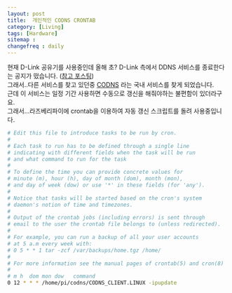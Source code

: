 ```yaml
---
layout: post
title:  개인적인 CODNS CRONTAB
category: [Living]
tags: [Hardware]
sitemap :
changefreq : daily
---
```


현재 D-Link 공유기를 사용중인데 올해 초? D-Link 측에서 DDNS 서비스를 종료한다는 공지가 떴습니다. ([참고 포스팅](https://jjerry-k.github.io/living/2020/05/31/Dlink_ddns/))  
그래서..다른 서비스를 찾고 있던중 [CODNS](http://www.codns.com) 라는 국내 서비스를 찾게 되었습니다.  
근데 이 서비스는 일정 기간 사용하면 수동으로 갱신을 해줘야하는 불편함이 있더라구요.  
그래서...라즈베리파이에 crontab을 이용하여 자동 갱신 스크립트를 돌려 사용중입니다.  

``` bash
# Edit this file to introduce tasks to be run by cron.
#
# Each task to run has to be defined through a single line
# indicating with different fields when the task will be run
# and what command to run for the task
#
# To define the time you can provide concrete values for
# minute (m), hour (h), day of month (dom), month (mon),
# and day of week (dow) or use '*' in these fields (for 'any').
#
# Notice that tasks will be started based on the cron's system
# daemon's notion of time and timezones.
#
# Output of the crontab jobs (including errors) is sent through
# email to the user the crontab file belongs to (unless redirected).
#
# For example, you can run a backup of all your user accounts
# at 5 a.m every week with:
# 0 5 * * 1 tar -zcf /var/backups/home.tgz /home/
#
# For more information see the manual pages of crontab(5) and cron(8)
#
# m h  dom mon dow   command
0 12 * * * /home/pi/codns/CODNS_CLIENT.LINUX -ipupdate
```

